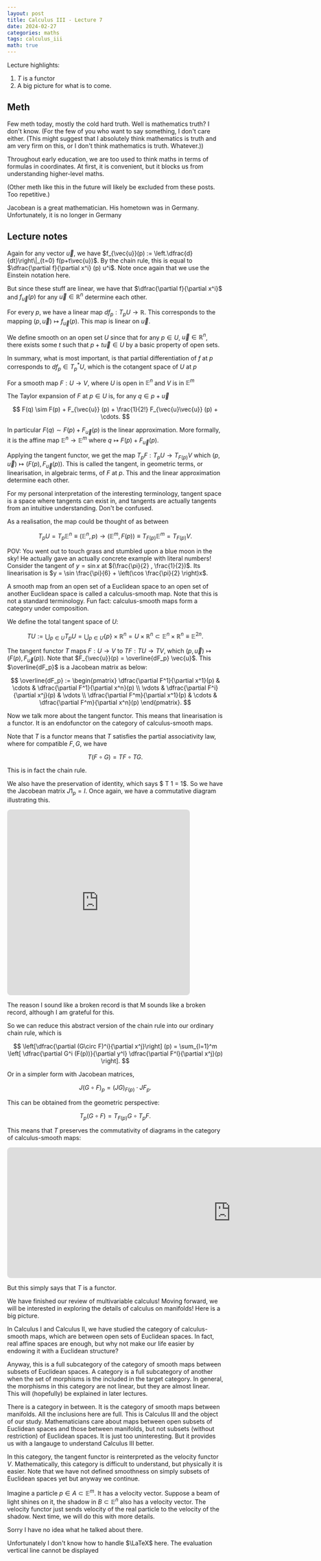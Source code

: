 ```yaml
---
layout: post
title: Calculus III - Lecture 7
date: 2024-02-27
categories: maths
tags: calculus_iii
math: true
---
```




Lecture highlights:

1. $T$ is a functor
2. A big picture for what is to come.

## Meth

Few meth today, mostly the cold hard truth. Well is mathematics truth? I don't know. (For the few of you who want to say something, I don't care either. (This might suggest that I absolutely think mathematics is truth and am very firm on this, or I don't think mathematics is truth. Whatever.))

Throughout early education, we are too used to think maths in terms of formulas in coordinates. At first, it is convenient, but it blocks us from understanding higher-level maths. 

(Other meth like this in the future will likely be excluded from these posts. Too repetitive.)

Jacobean is a great mathematician. His hometown was in Germany. Unfortunately, it is no longer in Germany

## Lecture notes

Again for any vector $\vec{u}$, we have $f_{\vec{u}}(p) := \left.\dfrac{d}{dt}\right\|_{t=0} f(p+t\vec{u})$. By the chain rule, this is equal to $\dfrac{\partial f}{\partial x^i} (p) u^i$. Note once again that we use the Einstein notation here. 

But since these stuff are linear, we have that $\dfrac{\partial f}{\partial x^i}$ and $f_{\vec{u}}(p)$ for any $\vec{u} \in \mathbb{R}^n$ determine each other.

For every $p$, we have a linear map  $df_p: T_p U \to \mathbb{R}$. This corresponds to the mapping $(p, \vec{u})\mapsto f_{\vec{u}} (p)$. This map is linear on $\vec{u}$. 

We define smooth on an open set $U$ since that for any $p \in U$, $\vec{u}\in \mathbb{R}^n$, there exists some $t$  such that $p+t\vec{u}\in U$ by a basic property of open sets. 

In summary, what is most important, is that partial differentiation of $f$ at $p$ corresponds to $df_p \in T^\ast_p U$, which is the cotangent space of $U$ at $p$

For a smooth map $F:U \to V$, where $U$ is open in $\mathbb{E}^n$ and $V$ is in $\mathbb{E}^m$

The Taylor expansion of $F$ at $p \in U$ is, for any $q \in p+\vec{u}$ 

$$
F(q) \sim F(p) + F_{\vec{u}} (p) + \frac{1}{2!} F_{\vec{u}\vec{u}} (p) + \cdots.
$$

In particular $F(q) \sim F(p) + F_{\vec{u}} (p)$ is the linear approximation. More formally, it is the affine map $\mathbb{E}^n \to \mathbb{E}^m$ where $q \mapsto F(p) + F_{\vec{u}} (p)$. 

Applying the tangent functor, we get the map $T_p F: T_p U \to T_{F(p)} V$ which $(p, \vec{u})\mapsto (F(p), F_{\vec{u}} (p))$. This is called the tangent, in geometric terms, or linearisation, in algebraic terms, of $F$ at $p$. This and the linear approximation determine each other.

For my personal interpretation of the interesting terminology, tangent space is a space where tangents can exist in, and tangents are actually tangents from an intuitive understanding. Don't be confused.

As a realisation, the map could be thought of as between

$$
T_p U = T_p \mathbb{E}^n \equiv  (\mathbb{E}^n, p) \to (\mathbb{E}^m, F(p)) \equiv T_{F(p)} \mathbb{E}^m = T_{F(p)} V.
$$

POV: You went out to touch grass and stumbled upon a blue moon in the sky! He actually gave an actually concrete example with literal numbers! Consider the tangent of $y = \sin x$ at $(\frac{\pi}{2} , \frac{1}{2})$. Its linearisation is $y = \sin \frac{\pi}{6} + \left(\cos \frac{\pi}{2} \right)x$.

A smooth map from an open set of a Euclidean space to an open set of another Euclidean space is called a calculus-smooth map. Note that this is not a standard terminology. Fun fact: calculus-smooth maps form a category under composition.

We define the total tangent space of $U$:

$$
T U := \bigcup_{p\in U} T_p U = \bigcup_{p\in U}\{p\}\times \mathbb{R}^n = U \times \mathbb{R}^n \subset \mathbb{E}^n \times \mathbb{R}^n \equiv \mathbb{E}^{2n}.
$$

The tangent functor $T$ maps $F: U\to V$ to $TF:TU\to TV$, which $(p, \vec{u}) \mapsto (F(p), F_{\vec{u}}(p))$. Note that $F_{\vec{u}}(p) = \overline{dF_p} \vec{u}$. This $\overline{dF_p}$ is a Jacobean matrix as below:

$$
\overline{dF_p} := \begin{pmatrix}
\dfrac{\partial F^1}{\partial x^1}(p) & \cdots & \dfrac{\partial F^1}{\partial x^n}(p) \\
\vdots & \dfrac{\partial F^i}{\partial x^j}(p) & \vdots \\
\dfrac{\partial F^m}{\partial x^1}(p) & \cdots & \dfrac{\partial F^m}{\partial x^n}(p)
\end{pmatrix}.
$$

Now we talk more about the tangent functor. This means that linearisation is a functor. It is an endofunctor on the category of calculus-smooth maps.

Note that $T$ is a functor means that $T$ satisfies the partial associativity  law, where for compatible $F, G$, we have 

$$
T(F\circ G) = TF \circ TG.
$$

This is in fact the chain rule.

We also have the preservation of identity, which says $ T 1 = 1$. So we have the Jacobean matrix $J 1_p = I$. Once again, we have a commutative diagram illustrating this.

<!-- https://q.uiver.app/#q=WzAsNixbMCwwLCJVIl0sWzEsMCwiViJdLFswLDEsIlRVIl0sWzEsMSwiVFYiXSxbMCwyLCIocCwgXFx2ZWN7dX0pIl0sWzEsMiwiKEYocCksIEZfe1xcdmVje3V9fSAocCkpIl0sWzAsMSwiRiJdLFsyLDMsIlRGIl0sWzQsNSwiIiwwLHsic2hvcnRlbiI6eyJzb3VyY2UiOjIwLCJ0YXJnZXQiOjIwfSwic3R5bGUiOnsidGFpbCI6eyJuYW1lIjoibWFwcyB0byJ9fX1dLFs2LDcsIlQiLDAseyJzaG9ydGVuIjp7InNvdXJjZSI6MjAsInRhcmdldCI6NDB9LCJsZXZlbCI6MSwic3R5bGUiOnsidGFpbCI6eyJuYW1lIjoibWFwcyB0byJ9fX1dXQ== -->
<iframe class="quiver-embed" src="https://q.uiver.app/#q=WzAsNixbMCwwLCJVIl0sWzEsMCwiViJdLFswLDEsIlRVIl0sWzEsMSwiVFYiXSxbMCwyLCIocCwgXFx2ZWN7dX0pIl0sWzEsMiwiKEYocCksIEZfe1xcdmVje3V9fSAocCkpIl0sWzAsMSwiRiJdLFsyLDMsIlRGIl0sWzQsNSwiIiwwLHsic2hvcnRlbiI6eyJzb3VyY2UiOjIwLCJ0YXJnZXQiOjIwfSwic3R5bGUiOnsidGFpbCI6eyJuYW1lIjoibWFwcyB0byJ9fX1dLFs2LDcsIlQiLDAseyJzaG9ydGVuIjp7InNvdXJjZSI6MjAsInRhcmdldCI6NDB9LCJsZXZlbCI6MSwic3R5bGUiOnsidGFpbCI6eyJuYW1lIjoibWFwcyB0byJ9fX1dXQ==&embed" width="426" height="432" style="border-radius: 8px; border: none;"></iframe>

<!-- % https://q.uiver.app/#q=WzAsNixbMCwwLCJVIl0sWzEsMCwiViJdLFswLDEsIlRVIl0sWzEsMSwiVFYiXSxbMCwyLCIocCwgXFx2ZWN7dX0pIl0sWzEsMiwiKEYocCksIEZfe1xcdmVje3V9fSAocCkpIl0sWzAsMSwiRiJdLFsyLDMsIlRGIl0sWzQsNSwiIiwwLHsic2hvcnRlbiI6eyJzb3VyY2UiOjIwLCJ0YXJnZXQiOjIwfSwic3R5bGUiOnsidGFpbCI6eyJuYW1lIjoibWFwcyB0byJ9fX1dLFs2LDcsIlQiLDAseyJzaG9ydGVuIjp7InNvdXJjZSI6MjAsInRhcmdldCI6NDB9LCJsZXZlbCI6MSwic3R5bGUiOnsidGFpbCI6eyJuYW1lIjoibWFwcyB0byJ9fX1dXQ==
\[\begin{tikzcd}
	U & V \\
	TU & TV \\
	{(p, \vec{u})} & {(F(p), F_{\vec{u}} (p))}
	\arrow[""{name=0, anchor=center, inner sep=0}, "F", from=1-1, to=1-2]
	\arrow[""{name=1, anchor=center, inner sep=0}, "TF", from=2-1, to=2-2]
	\arrow[shorten <=2pt, shorten >=2pt, maps to, from=3-1, to=3-2]
	\arrow["T", shorten <=4pt, shorten >=9pt, maps to, from=0, to=1]
\end{tikzcd}\] -->

The reason I sound like a broken record is that M sounds like a broken record, although I am grateful for this.

So we can reduce this abstract version of the chain rule into our ordinary chain rule, which is 

$$
\left[\dfrac{\partial (G\circ F)^i}{\partial x^j}\right] (p) = \sum_{l=1}^m \left[ \dfrac{\partial G^i (F(p))}{\partial y^l} \dfrac{\partial F^l}{\partial x^j}(p) \right].
$$

Or in a simpler form with Jacobean matrices, 

$$
J(G\circ F)_p = (JG)_{F(p)} \cdot JF_p.
$$

This can be obtained from the geometric perspective: 

$$
T_p(G\circ F) = T_{F(p)}G \circ T_p F.
$$

This means that $T$ preserves the commutativity of diagrams in the category of calculus-smooth maps:

<!-- https://q.uiver.app/#q=WzAsNixbMCwwLCJVIl0sWzIsMCwiViJdLFsxLDEsIlciXSxbNCwwLCJUX3AgVSJdLFs2LDAsIlRfe0YocCl9IFYiXSxbNSwxLCJUX3tHKEYocCkpfSBXIl0sWzAsMiwiR1xcY2lyYyBGIiwyXSxbMCwxLCJGIl0sWzEsMiwiRyJdLFszLDUsIihHXFxjaXJjIEYpKHApIiwyXSxbMyw0LCJUX3AgRiJdLFs0LDUsIlRfe0YocCl9IEciXV0= -->
<iframe class="quiver-embed" src="https://q.uiver.app/#q=WzAsNixbMCwwLCJVIl0sWzIsMCwiViJdLFsxLDEsIlciXSxbNCwwLCJUX3AgVSJdLFs2LDAsIlRfe0YocCl9IFYiXSxbNSwxLCJUX3tHKEYocCkpfSBXIl0sWzAsMiwiR1xcY2lyYyBGIiwyXSxbMCwxLCJGIl0sWzEsMiwiRyJdLFszLDUsIihHXFxjaXJjIEYpKHApIiwyXSxbMyw0LCJUX3AgRiJdLFs0LDUsIlRfe0YocCl9IEciXV0=&embed" width="1041" height="304" style="border-radius: 8px; border: none;"></iframe>

<!-- % https://q.uiver.app/#q=WzAsNixbMCwwLCJVIl0sWzIsMCwiViJdLFsxLDEsIlciXSxbNCwwLCJUX3AgVSJdLFs2LDAsIlRfe0YocCl9IFYiXSxbNSwxLCJUX3tHKEYocCkpfSBXIl0sWzAsMiwiR1xcY2lyYyBGIiwyXSxbMCwxLCJGIl0sWzEsMiwiRyJdLFszLDUsIihHXFxjaXJjIEYpKHApIiwyXSxbMyw0LCJUX3AgRiJdLFs0LDUsIlRfe0YocCl9IEciXV0=
\[\begin{tikzcd}
	U && V && {T_p U} && {T_{F(p)} V} \\
	& W &&&& {T_{G(F(p))} W}
	\arrow["{G\circ F}"', from=1-1, to=2-2]
	\arrow["F", from=1-1, to=1-3]
	\arrow["G", from=1-3, to=2-2]
	\arrow["{(G\circ F)(p)}"', from=1-5, to=2-6]
	\arrow["{T_p F}", from=1-5, to=1-7]
	\arrow["{T_{F(p)} G}", from=1-7, to=2-6]
\end{tikzcd}\] -->

But this simply says that $T$ is a functor.

We have finished our review of multivariable calculus! Moving forward, we will be interested in exploring the details of calculus on manifolds! Here is a big picture.

In Calculus I and Calculus II, we have studied the category of calculus-smooth maps, which are between open sets of Euclidean spaces. In fact, real affine spaces are enough, but why not make our life easier by endowing it with a Euclidean structure?

Anyway, this is a full subcategory of the category of smooth maps between subsets of Euclidean spaces. A category is a full subcategory of another when the set of morphisms is the included in the target category. In general, the morphisms in this category are not linear, but they are almost linear. This will (hopefully) be explained in later lectures.

There is a category in between. It is the category of smooth maps between manifolds. All the inclusions here are full. This is Calculus III and the object of our study. Mathematicians care about maps between open subsets of Euclidean spaces and those between manifolds, but not subsets (without restriction) of Euclidean spaces. It is just too uninteresting. But it provides us with a langauge to understand Calculus III better. 

In this category, the tangent functor is reinterpreted as the velocity functor $V$. Mathematically, this category is difficult to understand, but physically it is easier. Note that we have not defined smoothness on simply subsets of Euclidean spaces yet but anyway we continue.

Imagine a particle $p \in A \subset \mathbb{E}^m$. It has a velocity vector. Suppose a beam of light shines on it, the shadow in $B \subset \mathbb{E}^n$ also has a velocity vector. The velocity functor just sends velocity of the real particle to the velocity of the shadow. Next time, we will do this with more details.

Sorry I have no idea what he talked about there.

Unfortunately I don't know how to handle $\LaTeX$ here. The evaluation vertical line cannot be displayed